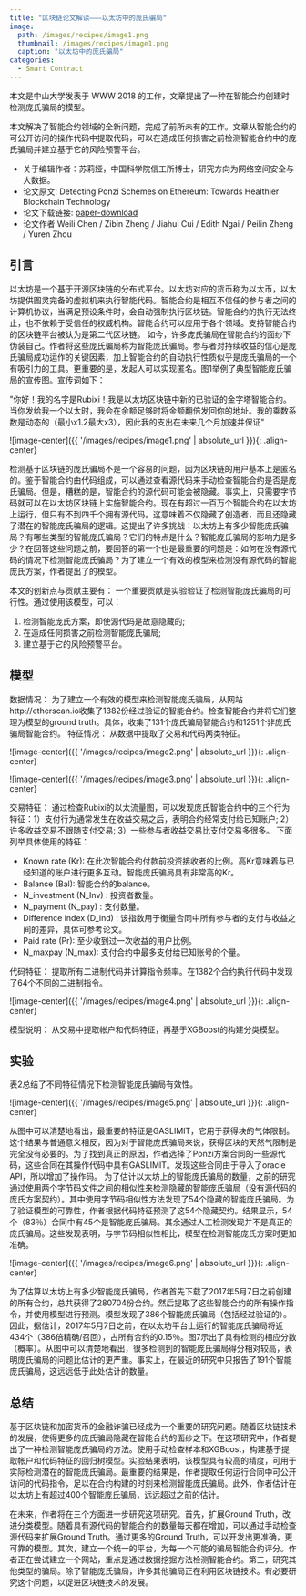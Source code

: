```yaml
---
title: "区块链论文解读———以太坊中的庞氏骗局"
image: 
  path: /images/recipes/image1.png
  thumbnail: /images/recipes/image1.png
  caption: "以太坊中的庞氏骗局"
categories:
  - Smart Contract
---
```


本文是中山大学发表于 WWW 2018 的工作，文章提出了一种在智能合约创建时检测庞氏骗局的模型。


本文解决了智能合约领域的全新问题，完成了前所未有的工作。文章从智能合约的可公开访问的操作代码中提取代码，可以在造成任何损害之前检测智能合约中的庞氏骗局并建立基于它的风险预警平台。

* 关于编辑作者：苏莉娅，中国科学院信工所博士，研究方向为网络空间安全与大数据。
* 论文原文: Detecting Ponzi Schemes on Ethereum: Towards Healthier Blockchain Technology
* 论文下载链接:  [paper-download](https://dl.acm.org/citation.cfm?id=3186046)
* 论文作者  Weili Chen / Zibin Zheng / Jiahui Cui / Edith Ngai / Peilin Zheng / Yuren Zhou



## 引言

以太坊是一个基于开源区块链的分布式平台。以太坊对应的货币称为以太币，以太坊提供图灵完备的虚拟机来执行智能代码。智能合约是相互不信任的参与者之间的计算机协议，当满足预设条件时，会自动强制执行区块链。智能合约的执行无法终止，也不依赖于受信任的权威机构。智能合约可以应用于各个领域。支持智能合约的区块链平台被认为是第二代区块链。
如今，许多庞氏骗局在智能合约的面纱下伪装自己。作者将这些庞氏骗局称为智能庞氏骗局。参与者对持续收益的信心是庞氏骗局成功运作的关键因素，加上智能合约的自动执行性质似乎是庞氏骗局的一个有吸引力的工具。更重要的是，发起人可以实现匿名。图1举例了典型智能庞氏骗局的宣传图。宣传词如下：

"你好！我的名字是Rubixi！我是以太坊区块链中新的已验证的金字塔智能合约。当你发给我一个以太时，我会在余额足够时将金额翻倍发回你的地址。我的乘数系数是动态的（最小x1.2最大x3），因此我的支出在未来几个月加速并保证"

![image-center]({{ '/images/recipes/image1.png' | absolute_url }}){: .align-center}

检测基于区块链的庞氏骗局不是一个容易的问题，因为区块链的用户基本上是匿名的。鉴于智能合约由代码组成，可以通过查看源代码来手动检查智能合约是否是庞氏骗局。但是，糟糕的是，智能合约的源代码可能会被隐藏。事实上，只需要字节码就可以在以太坊区块链上实施智能合约。现在有超过一百万个智能合约在以太坊上运行，但只有不到四千个拥有源代码。这意味着不仅隐藏了创造者，而且还隐藏了潜在的智能庞氏骗局的逻辑。这提出了许多挑战：以太坊上有多少智能庞氏骗局？有哪些类型的智能庞氏骗局？它们的特点是什么？智能庞氏骗局的影响力是多少？在回答这些问题之前，要回答的第一个也是最重要的问题是：如何在没有源代码的情况下检测智能庞氏骗局？为了建立一个有效的模型来检测没有源代码的智能庞氏方案，作者提出了的模型。

本文的创新点与贡献主要有：
一个重要贡献是实验验证了检测智能庞氏骗局的可行性。通过使用该模型，可以：
1. 检测智能庞氏方案，即使源代码是故意隐藏的; 
2. 在造成任何损害之前检测智能庞氏骗局; 
3. 建立基于它的风险预警平台。



## 模型

数据情况：
为了建立一个有效的模型来检测智能庞氏骗局，从网站http://etherscan.io收集了1382份经过验证的智能合约。检查智能合约并将它们整理为模型的ground truth。具体，收集了131个庞氏骗局智能合约和1251个非庞氏骗局智能合约。
特征情况：
从数据中提取了交易和代码两类特征。

![image-center]({{ '/images/recipes/image2.png' | absolute_url }}){: .align-center}

![image-center]({{ '/images/recipes/image3.png' | absolute_url }}){: .align-center}

交易特征：
通过检查Rubixi的以太流量图，可以发现庞氏智能合约中的三个行为特征：1）支付行为通常发生在收益交易之后，表明合约经常支付给已知账户; 2）许多收益交易不跟随支付交易; 3）一些参与者收益交易比支付交易多很多。
下面列举具体使用的特征：
* Known rate (Kr): 在此次智能合约付款前投资接收者的比例。高Kr意味着与已经知道的账户进行更多互动。智能庞氏骗局具有非常高的Kr。
* Balance (Bal): 智能合约的balance。
* N_investment (N_Inv) : 投资者数量。
* N_payment (N_pay) : 支付数量。
* Difference index (D_ind) : 该指数用于衡量合同中所有参与者的支付与收益之间的差异，具体可参考论文。
* Paid rate (Pr): 至少收到过一次收益的用户比例。
* N_maxpay (N_max): 支付合约中最多支付给已知账号的个量。

代码特征：
提取所有二进制代码并计算指令频率。在1382个合约执行代码中发现了64个不同的二进制指令。

![image-center]({{ '/images/recipes/image4.png' | absolute_url }}){: .align-center}

模型说明：
从交易中提取帐户和代码特征，再基于XGBoost的构建分类模型。

## 实验

表2总结了不同特征情况下检测智能庞氏骗局有效性。

![image-center]({{ '/images/recipes/image5.png' | absolute_url }}){: .align-center}

从图中可以清楚地看出，最重要的特征是GASLIMIT，它用于获得块的气体限制。这个结果与普通意义相反，因为对于智能庞氏骗局来说，获得区块的天然气限制是完全没有必要的。为了找到真正的原因，作者选择了Ponzi方案合同的一些源代码，这些合同在其操作代码中具有GASLIMIT。发现这些合同由于导入了oracle API，所以增加了操作码。
为了估计以太坊上的智能庞氏骗局的数量，之前的研究通过使用两个字节码文件之间的相似性来检测隐藏的智能庞氏骗局（没有源代码的庞氏方案契约）。其中使用字节码相似性方法发现了54个隐藏的智能庞氏骗局。为了验证模型的可靠性，作者根据代码特征预测了这54个隐藏契约。结果显示，54个（83％）合同中有45个是智能庞氏骗局。其余通过人工检测发现并不是真正的庞氏骗局。这些发现表明，与字节码相似性相比，模型在检测智能庞氏方案时更加准确。

![image-center]({{ '/images/recipes/image6.png' | absolute_url }}){: .align-center}

为了估算以太坊上有多少智能庞氏骗局，作者首先下载了2017年5月7日之前创建的所有合约，总共获得了280704份合约。然后提取了这些智能合约的所有操作指令，并使用模型进行预测。模型发现了386个智能庞氏骗局（包括经过验证的）。因此，据估计，2017年5月7日之前，在以太坊平台上运行的智能庞氏骗局将近434个（386倍精确/召回），占所有合约的0.15％。图7示出了具有检测的相应分数（概率）。从图中可以清楚地看出，很多检测到的智能庞氏骗局得分相对较高，表明庞氏骗局的问题比估计的更严重。事实上，在最近的研究中只报告了191个智能庞氏骗局，这远远低于此处估计的数量。

## 总结

基于区块链和加密货币的金融诈骗已经成为一个重要的研究问题。随着区块链技术的发展，使得更多的庞氏骗局隐藏在智能合约的面纱之下。在这项研究中，作者提出了一种检测智能庞氏骗局的方法。使用手动检查样本和XGBoost，构建基于提取帐户和代码特征的回归树模型。实验结果表明，该模型具有较高的精度，可用于实际检测潜在的智能庞氏骗局。最重要的结果是，作者提取任何运行合同中可公开访问的代码指令，足以在合约构建的时刻来检测智能庞氏骗局。此外，作者估计在以太坊上有超过400个智能庞氏骗局，远远超过之前的估计。

在未来，作者将在三个方面进一步研究这项研究。首先，扩展Ground Truth，改进分类模型。随着具有源代码的智能合约的数量每天都在增加，可以通过手动检查源代码来扩展Ground Truth。通过更多的Ground Truth，可以开发出更准确，更可靠的模型。其次，建立一个统一的平台，为每一个可能的骗局智能合约评分。作者正在尝试建立一个网站，重点是通过数据挖掘方法检测智能合约。第三，研究其他类型的骗局。除了智能庞氏骗局，许多其他骗局正在利用区块链技术。有必要研究这个问题，以促进区块链技术的发展。
